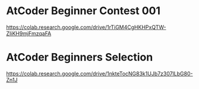 # AtCoder Beginner Contest 001
https://colab.research.google.com/drive/1rTiGM4CgHKHPxQTW-ZIiKH9mjFmzqaFA

# AtCoder Beginners Selection
https://colab.research.google.com/drive/1nkteTocNG83k1UJb7z307lLbG80-Zn1J
